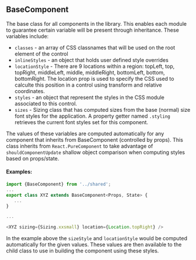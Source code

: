 <a name="module_BaseComponent"></a>

## BaseComponent
The base class for all components in the library.  This enables each moduleto guarantee certain variable will be present through inheritance.  Thesevariables include:- `classes` - an array of CSS classnames that will be used on the rootelement of the control- `inlineStyles` - an object that holds user defined style overrides- `locationStyle` - There are 9 locations within a region: topLeft, top,topRight, middleLeft, middle, middleRight, bottomLeft, bottom, bottomRight.The location prop is used to specify the CSS used to calculte this positionin a control using transform and relative coordinates.- `styles` - an object that represent the styles in the CSS module associatedto this control.- `sizes` - Sizing class that has computed sizes from the base (normal) sizefont styles for the application.  A property getter named `.styling`retrieves the current font styles set for this component.The values of these variables are computed automatically for any componentthat inherits from BaseComponent (controlled by props).  This class inheritsfrom `React.PureComponent` to take advantage of `shouldComponentUpdate`shallow object comparison when computing styles based on props/state.#### Examples:```javascriptimport {BaseComponent} from '../shared';...export class XYZ extends BaseComponent<Props, State> {   ...}...<XYZ sizing={Sizing.xxsmall} location={Location.topRight} />```In the example above the `sizeStyle` and `locationStyle` would be computedautomatically for the given values.  These values are then available to thechild class to use in building the component using these styles.

